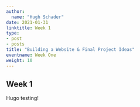 ```yaml
---
author:
  name: "Hugh Schader"
date: 2021-01-31
linktitle: Week 1
type:
- post
- posts
title: "Building a Website & Final Project Ideas"
eventname: Week One
weight: 10
---
```


## Week 1

Hugo testing!
